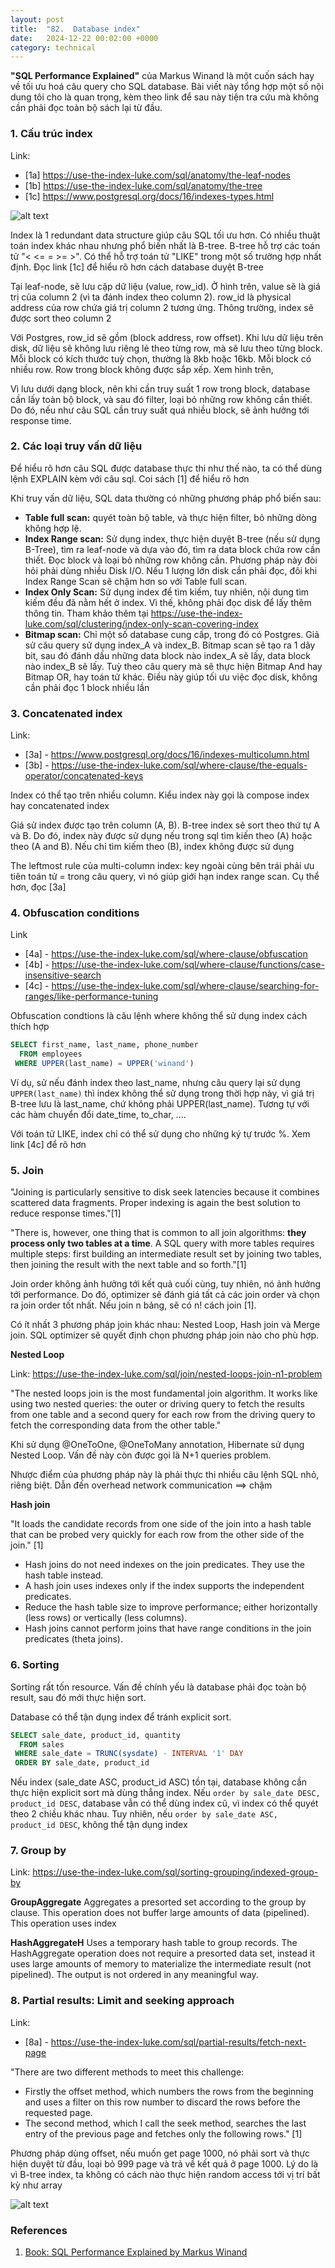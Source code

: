 ```yaml
---
layout: post
title:  "82.  Database index"
date:   2024-12-22 00:02:00 +0000
category: technical
---
```

**"SQL Performance Explained"** của Markus Winand là một cuốn sách hay về tối ưu hoá câu query cho SQL database. Bài viết này tổng hợp một số nội dung tôi cho là quan trọng, kèm theo link để sau này tiện tra cứu mà không cần phải đọc toàn bộ sách lại từ đầu. 

### 1. Cấu trúc index 
Link: 
- [1a] https://use-the-index-luke.com/sql/anatomy/the-leaf-nodes
- [1b] https://use-the-index-luke.com/sql/anatomy/the-tree
- [1c] https://www.postgresql.org/docs/16/indexes-types.html

![alt text](/assets/images/2024/82_leaf_node_indes.png)

Index là 1 redundant data structure giúp câu SQL tối ưu hơn. Có nhiều thuật toán index khác nhau nhưng phổ biến nhất là B-tree. B-tree hỗ trợ các toán tử "< <= = >= >". Có thể hỗ trợ toán tử "LIKE" trong một số trường hợp nhất định. Đọc link [1c] để hiểu rõ hơn cách database duyệt B-tree 

Tại leaf-node, sẽ lưu cặp dữ liệu (value, row_id). Ở hình trên, value sẽ là giá trị của column 2 (vì ta đánh index theo column 2). row_id là physical address của row chứa giá trị column 2 tương ứng. Thông trường, index sẽ được sort theo column 2 

Với Postgres, row_id sẽ gồm (block address, row offset). Khi lưu dữ liệu trên disk, dữ liệu sẽ không lưu riêng lẻ theo từng row, mà sẽ lưu theo từng block. Mỗi block có kích thước tuỳ chọn, thường là 8kb hoặc 16kb. Mỗi block có nhiều row. Row trong block không được sắp xếp. Xem hình trên, 

Vì lưu dưới dạng block, nên khi cần truy suất 1 row trong block, database cần lấy toàn bộ block, và sau đó filter, loại bỏ những row không cần thiết. Do đó, nếu như câu SQL cần truy suất quá nhiều block, sẽ ảnh hưởng tới response time.

### 2. Các loại truy vấn dữ liệu 
Để hiểu rõ hơn câu SQL được database thực thi như thế nào, ta có thể dùng lệnh EXPLAIN kèm với câu sql. Coi sách [1] để hiểu rõ hơn 

Khi truy vấn dữ liệu, SQL data thường có những phương pháp phổ biến sau:
- **Table full scan:** quyét toàn bộ table, và thực hiện filter, bỏ những dòng không hợp lệ. 
- **Index Range scan:** Sử dụng index, thực hiện duyệt B-tree (nếu sử dụng B-Tree), tìm ra leaf-node và dựa vào đó, tìm ra data block chứa row cần thiết. Đọc block và loại bỏ những row không cần. Phương pháp này đòi hỏi phải dùng nhiều Disk I/O. Nếu 1 lượng lớn disk cần phải đọc, đôi khi Index Range Scan sẽ chậm hơn so với Table full scan. 
- **Index Only Scan:** Sử dụng index để tìm kiếm, tuy nhiên, nội dung tìm kiếm đều đã nằm hết ở index. Vì thế, không phải đọc disk để lấy thêm thông tin. Tham khảo thêm tại https://use-the-index-luke.com/sql/clustering/index-only-scan-covering-index 
- **Bitmap scan:** Chỉ một số database cung cấp, trong đó có Postgres. Giả sử câu query sử dụng index_A và index_B. Bitmap scan sẽ tạo ra 1 dãy bit, sau đó đánh dấu những data block nào index_A sẽ lấy, data block nào index_B sẽ lấy. Tuỳ theo câu query mà sẽ thực hiện Bitmap And hay Bitmap OR, hay toán tử khác. Điều này giúp tối ưu việc đọc disk, không cần phải đọc 1 block nhiều lần 

### 3. Concatenated index
Link: 
- [3a] - https://www.postgresql.org/docs/16/indexes-multicolumn.html
- [3b] - https://use-the-index-luke.com/sql/where-clause/the-equals-operator/concatenated-keys 

Index có thể tạo trên nhiều column. Kiểu index này gọi là compose index hay concatenated index 

Giá sử index được tạo trên column (A, B). B-tree index sẽ sort theo thứ tự A và B. Do đó, index này được sử dụng nếu trong sql tìm kiến theo (A) hoặc theo (A and B). Nếu chỉ tìm kiếm theo (B), index không được sử dụng 

The leftmost rule của multi-column index: key ngoài cùng bên trái phải ưu tiên toán tử = trong câu query, vì nó giúp giới hạn index range scan. Cụ thể hơn, đọc [3a] 

### 4. Obfuscation conditions 
Link
- [4a] - https://use-the-index-luke.com/sql/where-clause/obfuscation
- [4b] - https://use-the-index-luke.com/sql/where-clause/functions/case-insensitive-search 
- [4c] - https://use-the-index-luke.com/sql/where-clause/searching-for-ranges/like-performance-tuning

Obfuscation condtions là câu lệnh where không thể sử dụng index cách thích hợp 

```SQL
SELECT first_name, last_name, phone_number
  FROM employees
 WHERE UPPER(last_name) = UPPER('winand')
```
Ví dụ, sử nếu đánh index theo last_name, nhưng câu query lại sử dụng `UPPER(last_name)` thì index không thể sử dụng trong thời hợp này, vì giá trị B-tree lưu là last_name, chứ không phải UPPER(last_name). Tương tự với các hàm chuyển đổi date_time, to_char, .... 

Với toán tử LIKE, index chỉ có thể sử dụng cho những ký tự trước %. Xem link [4c] để rõ hơn 

### 5. Join 
"Joining is particularly sensitive to disk seek latencies because it combines scattered data fragments. Proper indexing is again the best solution to reduce response times."[1]

"There is, however, one thing that is common to all join algorithms: **they process only two tables at a time**. A SQL query with more tables requires multiple steps: first building an intermediate result set by joining two tables, then joining the result with the next table and so forth."[1]

Join order không ảnh hưởng tới kết quả cuối cùng, tuy nhiên, nó ảnh hưởng tới performance. Do đó, optimizer sẽ đánh giá tất cả các join order và chọn ra join order tốt nhất. Nếu join n bảng, sẽ có n! cách join [1]. 

Có ít nhất 3 phương pháp join khác nhau: Nested Loop, Hash join và Merge join. SQL optimizer sẽ quyết định chọn phương pháp join nào cho phù hợp. 

**Nested Loop**

Link: https://use-the-index-luke.com/sql/join/nested-loops-join-n1-problem 

"The nested loops join is the most fundamental join algorithm. It works like using two nested queries: the outer or driving query to fetch the results from one table and a second query for each row from the driving query to fetch the corresponding data from the other table."

Khi sử dụng @OneToOne, @OneToMany annotation, Hibernate sử dụng Nested Loop. Vấn đề này còn được gọi là N+1 queries problem. 

Nhược điểm của phương pháp này là phải thực thi nhiều câu lệnh SQL nhỏ, riêng biệt. Dẫn đến overhead network communication ==> chậm


**Hash join**

"It loads the candidate records from one side of the join into a hash table that can be probed very quickly for each row from the other side of the join." [1] 

- Hash joins do not need indexes on the join predicates. They use the hash table instead.
- A hash join uses indexes only if the index supports the independent predicates.
- Reduce the hash table size to improve performance; either horizontally (less rows) or vertically (less columns).
- Hash joins cannot perform joins that have range conditions in the join predicates (theta joins).

### 6. Sorting 
Sorting rất tốn resource. Vấn đề chính yếu là database phải đọc toàn bộ result, sau đó mới thực hiện sort. 

Database có thể tận dụng index để tránh explicit sort. 

```sql
SELECT sale_date, product_id, quantity
  FROM sales
 WHERE sale_date = TRUNC(sysdate) - INTERVAL '1' DAY
 ORDER BY sale_date, product_id
```

Nếu index (sale_date ASC, product_id ASC) tồn tại, database không cần thực hiện explicit sort mà dùng thẳng index. Nếu `order by sale_date DESC, product_id DESC`, database vẫn có thể dùng index cũ, vì index có thể quyét theo 2 chiều khác nhau. Tuy nhiên, nếu `order by sale_date ASC, product_id DESC`, không thể tận dụng index 

### 7. Group by 
Link: https://use-the-index-luke.com/sql/sorting-grouping/indexed-group-by 

**GroupAggregate** 
Aggregates a presorted set according to the group by clause. This operation does not buffer large amounts of data (pipelined). This operation uses index

**HashAggregateH**
Uses a temporary hash table to group records. The HashAggregate operation does not require a presorted data set, instead it uses large amounts of memory to materialize the intermediate result (not pipelined). The output is not ordered in any meaningful way. 


### 8. Partial results: Limit and seeking approach 
Link:
- [8a] - https://use-the-index-luke.com/sql/partial-results/fetch-next-page

"There are two different methods to meet this challenge: 
- Firstly the offset method, which numbers the rows from the beginning and uses a filter on this row number to discard the rows before the requested page. 
- The second method, which I call the seek method, searches the last entry of the previous page and fetches only the following rows." [1]

Phương pháp dùng offset, nếu muốn get page 1000, nó phải sort và thực hiện duyệt từ đầu, loại bỏ 999 page và trả về kết quả ở page 1000. Lý do là vì B-tree index, ta không có cách nào thực hiện random access tới vị trí bất kỳ như array 

![alt text](/assets/images/2024/82_paging.png)


### References 
1. [Book: SQL Performance Explained by Markus Winand](https://use-the-index-luke.com/)

